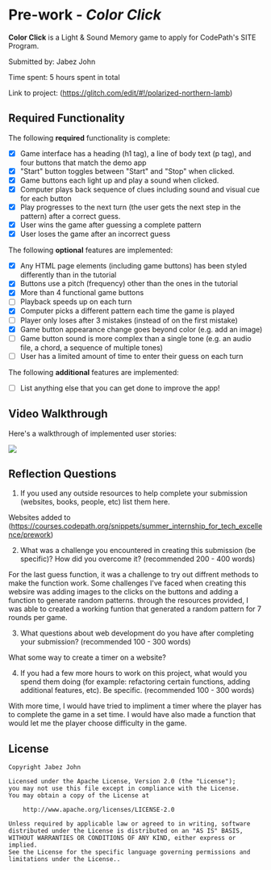 # Pre-work - *Color Click*

**Color Click** is a Light & Sound Memory game to apply for CodePath's SITE Program. 

Submitted by: Jabez John

Time spent: 5 hours spent in total

Link to project: (https://glitch.com/edit/#!/polarized-northern-lamb)

## Required Functionality

The following **required** functionality is complete:

* [X] Game interface has a heading (h1 tag), a line of body text (p tag), and four buttons that match the demo app
* [X] "Start" button toggles between "Start" and "Stop" when clicked. 
* [X] Game buttons each light up and play a sound when clicked. 
* [X] Computer plays back sequence of clues including sound and visual cue for each button
* [X] Play progresses to the next turn (the user gets the next step in the pattern) after a correct guess. 
* [X] User wins the game after guessing a complete pattern
* [X] User loses the game after an incorrect guess

The following **optional** features are implemented:

* [X] Any HTML page elements (including game buttons) has been styled differently than in the tutorial
* [X] Buttons use a pitch (frequency) other than the ones in the tutorial
* [X] More than 4 functional game buttons
* [ ] Playback speeds up on each turn
* [X] Computer picks a different pattern each time the game is played
* [ ] Player only loses after 3 mistakes (instead of on the first mistake)
* [X] Game button appearance change goes beyond color (e.g. add an image)
* [ ] Game button sound is more complex than a single tone (e.g. an audio file, a chord, a sequence of multiple tones)
* [ ] User has a limited amount of time to enter their guess on each turn

The following **additional** features are implemented:

- [ ] List anything else that you can get done to improve the app!

## Video Walkthrough

Here's a walkthrough of implemented user stories:

![](https://imgur.com/sl7WqSL.gif)

## Reflection Questions
1. If you used any outside resources to help complete your submission (websites, books, people, etc) list them here.
 
  Websites added to (https://courses.codepath.org/snippets/summer_internship_for_tech_excellence/prework)

2. What was a challenge you encountered in creating this submission (be specific)? How did you overcome it? (recommended 200 - 400 words)

  For the last guess function, it was a challenge to try out diffrent methods to make the function work.
  Some challenges I've faced when creating this websire was adding images to the clicks on the buttons and adding a function to generate random patterns.
  through the resources provided, I was able to created a working funtion that generated a random pattern for 7 rounds per game.

3. What questions about web development do you have after completing your submission? (recommended 100 - 300 words) 

  What some way to create a timer on a website?

4. If you had a few more hours to work on this project, what would you spend them doing (for example: refactoring certain functions, adding additional features, etc). Be specific. (recommended 100 - 300 words)

  With more time, I would have tried to impliment a timer where the player has to complete the game in a set time.
  I would have also made a function that would let me the player choose difficulty in the game.



## License

    Copyright Jabez John

    Licensed under the Apache License, Version 2.0 (the "License");
    you may not use this file except in compliance with the License.
    You may obtain a copy of the License at

        http://www.apache.org/licenses/LICENSE-2.0

    Unless required by applicable law or agreed to in writing, software
    distributed under the License is distributed on an "AS IS" BASIS,
    WITHOUT WARRANTIES OR CONDITIONS OF ANY KIND, either express or implied.
    See the License for the specific language governing permissions and
    limitations under the License..
